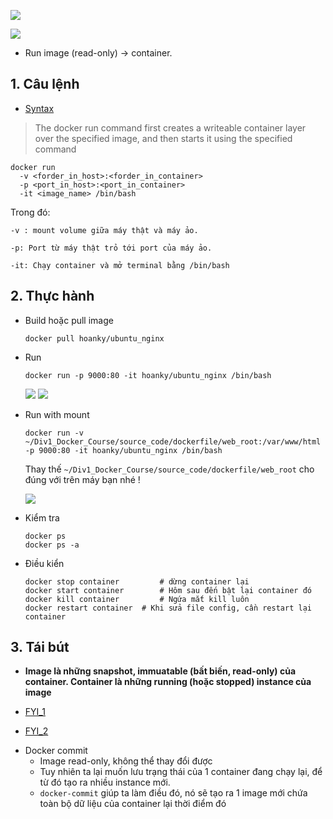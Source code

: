 ![](https://camo.githubusercontent.com/957fbc8b45fc596089690cb9186100224b270e97/68747470733a2f2f696d616765732e7669626c6f2e617369612f37353164373531322d633965372d343461352d626535362d3662316666393039366164662e706e67)

![](https://user-images.githubusercontent.com/49421807/60763883-68381800-a0a7-11e9-8e96-7fde320029e9.png)


- Run image (read-only) -> container.

## 1. Câu lệnh

+ [Syntax](https://docs.docker.com/engine/reference/commandline/run/)

> The docker run command first creates a writeable container layer over the specified image, and then starts it using the specified command

  ```shell
  docker run
    -v <forder_in_host>:<forder_in_container>
    -p <port_in_host>:<port_in_container>
    -it <image_name> /bin/bash
  ```

  Trong đó:

    -v : mount volume giữa máy thật và máy ảo.

    -p: Port từ máy thật trỏ tới port của máy ảo.

    -it: Chạy container và mở terminal bằng /bin/bash


## 2. Thực hành

+ Build hoặc pull image
  ```
  docker pull hoanky/ubuntu_nginx
  ```
+ Run
  ```
  docker run -p 9000:80 -it hoanky/ubuntu_nginx /bin/bash
  ```
  ![](https://user-images.githubusercontent.com/49421807/60284914-eb829c80-9936-11e9-8c04-cdc70708aab2.png)
  ![](https://camo.githubusercontent.com/53ccfe2c05911d26d0093800cea1b74eee7333ce/68747470733a2f2f696d616765732e7669626c6f2e617369612f38333531633333362d393130312d343334342d623632362d3937313933666434386563382e706e67)

+ Run with mount
  ```
  docker run -v ~/Div1_Docker_Course/source_code/dockerfile/web_root:/var/www/html -p 9000:80 -it hoanky/ubuntu_nginx /bin/bash
  ```

  Thay thế ```~/Div1_Docker_Course/source_code/dockerfile/web_root``` cho đúng với trên máy bạn nhé !

  ![](https://camo.githubusercontent.com/77244822b9ada2bc0b66b552c65a085075e00972/68747470733a2f2f696d616765732e7669626c6f2e617369612f30386435386566652d386434352d346335662d616138372d6135396237653936666638302e706e67)


- Kiểm tra

  ```shell
  docker ps
  docker ps -a
  ```

- Điều kiển

  ```shell
  docker stop container 		# dừng container lại
  docker start container 		# Hôm sau đến bật lại container đó
  docker kill container 		# Ngứa mắt kill luôn
  docker restart container 	# Khi sửa file config, cần restart lại container
  ```

## 3. Tái bút

-  **Image là những snapshot, immuatable (bất biến, read-only) của container. Container là những running (hoặc stopped) instance của image**

+ [FYI_1](https://stackoverflow.com/a/23667302)

+ [FYI_2](https://www.docker.com/resources/what-container)

- Docker commit
  + Image read-only, không thể thay đổi được
  + Tuy nhiên ta lại muốn lưu trạng thái của 1 container đang chạy lại, để từ đó tạo ra nhiều instance mới.
  + `docker-commit` giúp ta làm điều đó, nó sẽ tạo ra 1 image mới chứa toàn bộ dữ liệu của container lại thời điểm đó
